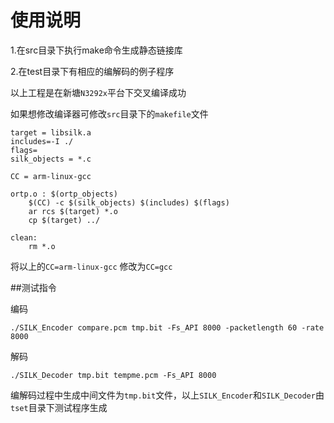 # 使用说明
1.在src目录下执行make命令生成静态链接库

2.在test目录下有相应的编解码的例子程序


以上工程是在新塘`N3292x`平台下交叉编译成功


如果想修改编译器可修改`src`目录下的`makefile`文件

	target = libsilk.a
	includes=-I ./
	flags=
	silk_objects = *.c
	
	CC = arm-linux-gcc
	
	ortp.o : $(ortp_objects)
		$(CC) -c $(silk_objects) $(includes) $(flags)
		ar rcs $(target) *.o
		cp $(target) ../ 
		
	clean:
		rm *.o



将以上的`CC=arm-linux-gcc` 修改为`CC=gcc`

##测试指令

编码

	./SILK_Encoder compare.pcm tmp.bit -Fs_API 8000 -packetlength 60 -rate 8000
解码

	./SILK_Decoder tmp.bit tempme.pcm -Fs_API 8000


编解码过程中生成中间文件为`tmp.bit`文件，以上`SILK_Encoder`和`SILK_Decoder`由`tset`目录下测试程序生成

